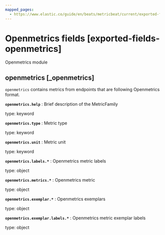 ```yaml
---
mapped_pages:
  - https://www.elastic.co/guide/en/beats/metricbeat/current/exported-fields-openmetrics.html
---
```


<!-- This file is generated! See scripts/generate_fields_docs.py -->

# Openmetrics fields [exported-fields-openmetrics]

Openmetrics module

## openmetrics [_openmetrics]

`openmetrics` contains metrics from endpoints that are following Openmetrics format.

**`openmetrics.help`**
:   Brief description of the MetricFamily

type: keyword


**`openmetrics.type`**
:   Metric type

type: keyword


**`openmetrics.unit`**
:   Metric unit

type: keyword


**`openmetrics.labels.*`**
:   Openmetrics metric labels

type: object


**`openmetrics.metrics.*`**
:   Openmetrics metric

type: object


**`openmetrics.exemplar.*`**
:   Openmetrics exemplars

type: object


**`openmetrics.exemplar.labels.*`**
:   Openmetrics metric exemplar labels

type: object


